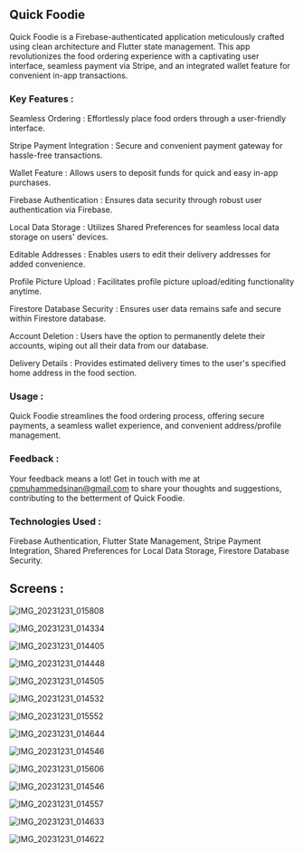 ## Quick Foodie

Quick Foodie is a Firebase-authenticated application meticulously crafted using clean architecture and Flutter state management. This app revolutionizes the food ordering experience with a captivating user interface, seamless payment via Stripe, and an integrated wallet feature for convenient in-app transactions.

### Key Features :

Seamless Ordering : Effortlessly place food orders through a user-friendly interface.

Stripe Payment Integration : Secure and convenient payment gateway for hassle-free transactions.

Wallet Feature : Allows users to deposit funds for quick and easy in-app purchases.

Firebase Authentication : Ensures data security through robust user authentication via Firebase.

Local Data Storage : Utilizes Shared Preferences for seamless local data storage on users' devices.

Editable Addresses : Enables users to edit their delivery addresses for added convenience.

Profile Picture Upload : Facilitates profile picture upload/editing functionality anytime.

Firestore Database Security : Ensures user data remains safe and secure within Firestore database.

Account Deletion : Users have the option to permanently delete their accounts, wiping out all their data from our database.

Delivery Details : Provides estimated delivery times to the user's specified home address in the food section.

### Usage :
Quick Foodie streamlines the food ordering process, offering secure payments, a seamless wallet experience, and convenient address/profile management.

### Feedback :
Your feedback means a lot! Get in touch with me at cpmuhammedsinan@gmail.com to share your thoughts and suggestions, contributing to the betterment of Quick Foodie.

### Technologies Used :
Firebase Authentication, Flutter State Management, Stripe Payment Integration, Shared Preferences for Local Data Storage, Firestore Database Security.

## Screens :

![IMG_20231231_015808](https://github.com/MUHAMMEDSINANCP/Quick-Foodie/assets/68960205/e088fea2-42e9-425d-8b61-1461f4c6f571)

![IMG_20231231_014334](https://github.com/MUHAMMEDSINANCP/Quick-Foodie/assets/68960205/2daca939-f44a-4209-b97a-bc29027d6bd1)

![IMG_20231231_014405](https://github.com/MUHAMMEDSINANCP/Quick-Foodie/assets/68960205/3eb99fc1-439a-4f9d-b69f-e1b1ce3a3a0d)

![IMG_20231231_014448](https://github.com/MUHAMMEDSINANCP/Quick-Foodie/assets/68960205/1d95312d-c022-40f1-b981-b3bdbe8b5adf)

![IMG_20231231_014505](https://github.com/MUHAMMEDSINANCP/Quick-Foodie/assets/68960205/82b0ab05-8e23-46db-8917-0c50459f5638)

![IMG_20231231_014532](https://github.com/MUHAMMEDSINANCP/Quick-Foodie/assets/68960205/273c4d36-61bb-45b9-b01f-0c8e05ff4468)

![IMG_20231231_015552](https://github.com/MUHAMMEDSINANCP/Quick-Foodie/assets/68960205/0c1492bd-74aa-440c-96c4-99d8c0dce77c)

![IMG_20231231_014644](https://github.com/MUHAMMEDSINANCP/Quick-Foodie/assets/68960205/50b3488c-b4cf-4b55-8672-321789fded3a)

![IMG_20231231_014546](https://github.com/MUHAMMEDSINANCP/Quick-Foodie/assets/68960205/866b06cf-5c4e-41e1-bfcc-f963c3d73542)

![IMG_20231231_015606](https://github.com/MUHAMMEDSINANCP/Quick-Foodie/assets/68960205/d2025ce6-c1a3-4c55-aa98-5f0253940dd7)

![IMG_20231231_014546](https://github.com/MUHAMMEDSINANCP/Quick-Foodie/assets/68960205/866b06cf-5c4e-41e1-bfcc-f963c3d73542)

![IMG_20231231_014557](https://github.com/MUHAMMEDSINANCP/Quick-Foodie/assets/68960205/230c3fe6-537d-4a0f-9579-70aa168b682c)

![IMG_20231231_014633](https://github.com/MUHAMMEDSINANCP/Quick-Foodie/assets/68960205/45ee079f-3b11-4572-9feb-2ac7ff64007e)

![IMG_20231231_014622](https://github.com/MUHAMMEDSINANCP/Quick-Foodie/assets/68960205/dfbfeae7-b8e9-415d-9b03-c97dbb9af1a1) 

 
 

